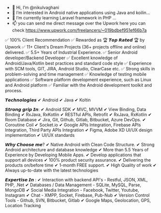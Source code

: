 - 👋 Hi, I’m @nikulvaghani
- 👀 I’m interested in Android native applications using Java and koilin...
- 🌱 I’m currently learning Laravel framework in PHP ...
- 📫 you can send me direct message over the Upwork here you can check
https://www.upwork.com/freelancers/~019bdbef951ef66b7a

✅ 100% Client Recommendation
✅ Rewarded as 🏆 𝙏𝙤𝙥 𝙍𝙖𝙩𝙚𝙙 🏆 by Upwork
✅ 11+ Client's Dream Projects (36+ projects offline and online) delivered.
✅ 5.5+ Years of Industrial Experience.
✅ Senior Android developer/Backend Developer
✅ Excellent knowledge of Android/Java/Kotlin best practices and standard code style
✅ Experience with SCM tools, GIT, JIRA, Android Studio, ClearCase etc.
✅ Strong skills in problem-solving and time management
✅ Knowledge of testing mobile applications
✅ Software platform development experience, such as Linux and Android platform
✅ Familiar with the Android development toolkit and process.

𝙏𝙚𝙘𝙝𝙣𝙤𝙡𝙤𝙜𝙞𝙚𝙨
✔ Android
✔ Java
✔ Koltin

𝙎𝙩𝙧𝙤𝙣𝙜 𝙜𝙧𝙞𝙥 𝙄𝙣:
✔ Android SDK
✔ MVC, MVVM
✔ View Binding, Data Binding
✔ RxJava, RxKotlin
✔ RESTful APIs, Retrofit
✔ RxJava, RxKotlin
✔ Room Database
✔ Jira, Git, Github, Gitlab, Bitbucket, Azure DevOps.
✔ Coroutine Coil
✔ Socket.io
✔ Google APIs Integration, Firebase APIs Integration, Third Party APIs Integration
✔ Figma, Adobe XD UI/UX design implementation
✔ UI/UX standards

𝙒𝙝𝙮 𝘾𝙝𝙤𝙤𝙨𝙚 𝙢𝙚?
✔ Native Android with Clean Code Structure.
✔ Strong Android architecture and database knowledge
✔ More than 5.5 Years of Experience by Developing Mobile Apps.
✔ Develop applications that support all devices
✔ 100% product security assurance.
✔ Delivering the products on/before time
✔ 1-month FREE support.
✔ High Quality of work
✔ Always up-to-date with the latest technologies

𝙀𝙭𝙥𝙚𝙧𝙩𝙞𝙨𝙚 𝙄𝙣 :
✔ Interaction with backend API's - Restful, JSON, XML, PHP, .Net
✔ Databases / Data Management - SQLite, MySQL, Parse, MongoDB
✔ Social Media Integration - Facebook, Twitter, Youtube, Instagram
✔ Chat - XMPP, Socket, Firebase, Pub-Nub
✔ Version Control Tools - Github, SVN, Bitbucket, Gitlab
✔ Google Maps, Geolocation, GPS, Location Tracking

<!---
nikulvaghani/nikulvaghani is a ✨ special ✨ repository because its `README.md` (this file) appears on your GitHub profile.
You can click the Preview link to take a look at your changes.
--->
